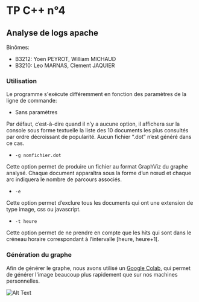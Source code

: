 # TP C++ n°4
## Analyse de logs apache

Binômes:
- B3212: Yoen PEYROT, William MICHAUD
- B3210: Leo MARNAS, Clement JAQUIER

### Utilisation

Le programme s'exécute différemment en fonction des paramètres de la ligne de commande:

- Sans paramètres

Par défaut, c’est-à-dire quand il n’y a aucune option, il affichera sur la console sous forme textuelle
la liste des 10 documents les plus consultés par ordre décroissant de popularité. Aucun fichier
“.dot” n’est généré dans ce cas. 

- `-g nomfichier.dot`

Cette option permet de produire un fichier au format GraphViz du graphe analysé. Chaque
document apparaîtra sous la forme d’un nœud et chaque arc indiquera le nombre de parcours
associés.

- `-e`

Cette option permet d’exclure tous les documents qui ont une extension de type image, css ou
javascript.

- `-t heure`

Cette option permet de ne prendre en compte que les hits qui sont dans le créneau horaire
correspondant à l’intervalle [heure, heure+1[.

### Génération du graphe

Afin de générer le graphe, nous avons utilisé un [Google Colab](https://colab.research.google.com/drive/1majZD5knMa9tQFhNKNB2k5eNkj9B504m?usp=sharing), qui permet de générer l'image beaucoup plus rapidement que sur nos machines personnelles.

![Alt Text](https://static.printler.com/cache/c/4/1/7/d/c/c417dc9c0acfba8b61c6a40e81636b953e9a5566.jpg)
